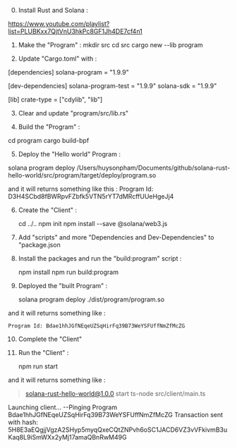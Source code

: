 0. Install Rust and Solana :

https://www.youtube.com/playlist?list=PLUBKxx7QjtVnU3hkPc8GF1Jh4DE7cf4n1


1. Make the "Program" :
    mkdir src
    cd src
    cargo new --lib program


2. Update "Cargo.toml" with :

[dependencies]
solana-program = "1.9.9"

[dev-dependencies]
solana-program-test = "1.9.9"
solana-sdk = "1.9.9"

[lib]
crate-type = ["cdylib", "lib"]


3. Clear and update "program/src/lib.rs"


4. Build the "Program" :

cd program
cargo build-bpf


5. Deploy the "Hello world" Program :

solana program deploy /Users/huysonpham/Documents/github/solana-rust-hello-world/src/program/target/deploy/program.so

and it will returns something like this :
    Program Id: D3H4SCbd8fBWRpvFZbfk5VTN5rYT7dMRcffUUeHgeJj4


6. Create the "Client" :

    cd ../..
    npm init
    npm install --save @solana/web3.js


7. Add "scripts" and more "Dependencies and Dev-Dependencies" to "package.json


8. Install the packages and run the "build:program" script :

    npm install
    npm run build:program


9.  Deployed the "built Program" :

    solana program deploy ./dist/program/program.so

and it will returns something like :

    Program Id: Bdae1hhJGfNEqeUZSqHirFq39B73WeYSFUffNmZfMcZG

10. Complete the "Client"


11. Run the "Client" :

    npm run start

and it will returns something like :

> solana-rust-hello-world@1.0.0 start
> ts-node src/client/main.ts

Launching client...
--Pinging Program  Bdae1hhJGfNEqeUZSqHirFq39B73WeYSFUffNmZfMcZG
Transaction sent with hash: 5H8E3aEQgjjVgzA2SHyp5myqQxeCQtZNPvh6oSC1JACD6VZ3vVFkivmB3uKaq8L9iSmWXx2yMj17amaQBnRwM49G